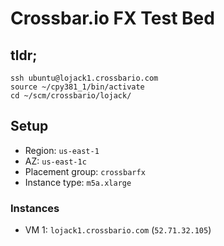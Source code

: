 # Crossbar.io FX Test Bed

## tldr;

```console
ssh ubuntu@lojack1.crossbario.com
source ~/cpy381_1/bin/activate
cd ~/scm/crossbario/lojack/
```

## Setup

* Region: `us-east-1`
* AZ: `us-east-1c`
* Placement group: `crossbarfx`
* Instance type: `m5a.xlarge`

### Instances

* VM 1: `lojack1.crossbario.com` (`52.71.32.105`)
